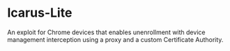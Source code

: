 # Icarus-Lite
An exploit for Chrome devices that enables unenrollment with device management interception using a proxy and a custom Certificate Authority.
